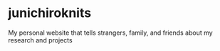 # junichiroknits
My personal website that tells strangers, family, and friends about my research and projects
